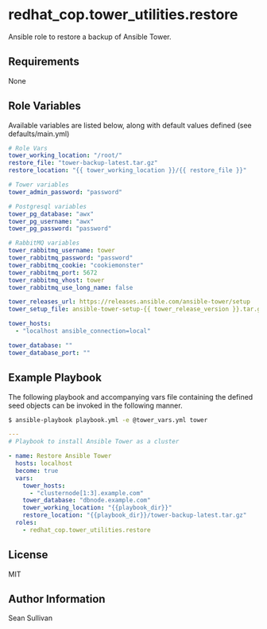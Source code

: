 # redhat_cop.tower_utilities.restore

Ansible role to restore a backup of Ansible Tower.

## Requirements

None

## Role Variables

Available variables are listed below, along with default values defined (see defaults/main.yml)

```yaml
# Role Vars
tower_working_location: "/root/"
restore_file: "tower-backup-latest.tar.gz"
restore_location: "{{ tower_working_location }}/{{ restore_file }}"

# Tower variables
tower_admin_password: "password"

# Postgresql variables
tower_pg_database: "awx"
tower_pg_username: "awx"
tower_pg_password: "password"

# RabbitMQ variables
tower_rabbitmq_username: tower
tower_rabbitmq_password: "password"
tower_rabbitmq_cookie: "cookiemonster"
tower_rabbitmq_port: 5672
tower_rabbitmq_vhost: tower
tower_rabbitmq_use_long_name: false

tower_releases_url: https://releases.ansible.com/ansible-tower/setup
tower_setup_file: ansible-tower-setup-{{ tower_release_version }}.tar.gz

tower_hosts:
  - "localhost ansible_connection=local"

tower_database: ""
tower_database_port: ""
```

## Example Playbook

The following playbook and accompanying vars file containing the defined seed objects can be invoked in the following manner.

```sh
$ ansible-playbook playbook.yml -e @tower_vars.yml tower
```

```yaml
---
# Playbook to install Ansible Tower as a cluster

- name: Restore Ansible Tower
  hosts: localhost
  become: true
  vars:
    tower_hosts:
      - "clusternode[1:3].example.com"
    tower_database: "dbnode.example.com"
    tower_working_location: "{{playbook_dir}}"
    restore_location: "{{playbook_dir}}/tower-backup-latest.tar.gz"
  roles:
    - redhat_cop.tower_utilities.restore
```

## License

MIT

## Author Information

Sean Sullivan

